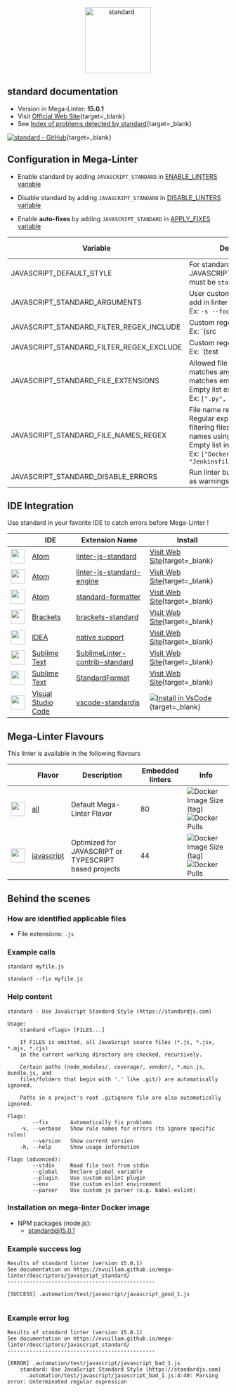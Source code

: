<!-- markdownlint-disable MD033 MD041 -->
<!-- Generated by .automation/build.py, please do not update manually -->

<div align="center">
  <a href="https://standardjs.com/" target="blank" title="Visit linter Web Site">
    <img src="https://github.com/standard/standard/raw/master/sticker.png" alt="standard" height="150px" class="megalinter-banner">
  </a>
</div>

## standard documentation

- Version in Mega-Linter: **15.0.1**
- Visit [Official Web Site](https://standardjs.com/){target=_blank}
- See [Index of problems detected by standard](https://standardjs.com/rules.html){target=_blank}

[![standard - GitHub](https://gh-card.dev/repos/standard/standard.svg?fullname=)](https://github.com/standard/standard){target=_blank}

## Configuration in Mega-Linter

- Enable standard by adding `JAVASCRIPT_STANDARD` in [ENABLE_LINTERS variable](https://nvuillam.github.io/mega-linter/configuration/#activation-and-deactivation)
- Disable standard by adding `JAVASCRIPT_STANDARD` in [DISABLE_LINTERS variable](https://nvuillam.github.io/mega-linter/configuration/#activation-and-deactivation)

- Enable **auto-fixes** by adding `JAVASCRIPT_STANDARD` in [APPLY_FIXES variable](https://nvuillam.github.io/mega-linter/configuration/#apply-fixes)

| Variable                                 | Description                                                                                                                                                                                  | Default value      |
|------------------------------------------|----------------------------------------------------------------------------------------------------------------------------------------------------------------------------------------------|--------------------|
| JAVASCRIPT_DEFAULT_STYLE                 | For standard to be active, JAVASCRIPT_DEFAULT_STYLE must be `standard`                                                                                                                       | `standard`         |
| JAVASCRIPT_STANDARD_ARGUMENTS            | User custom arguments to add in linter CLI call<br/>Ex: `-s --foo "bar"`                                                                                                                     |                    |
| JAVASCRIPT_STANDARD_FILTER_REGEX_INCLUDE | Custom regex including filter<br/>Ex: `(src|lib)`                                                                                                                                            | Include every file |
| JAVASCRIPT_STANDARD_FILTER_REGEX_EXCLUDE | Custom regex excluding filter<br/>Ex: `(test|examples)`                                                                                                                                      | Exclude no file    |
| JAVASCRIPT_STANDARD_FILE_EXTENSIONS      | Allowed file extensions. `"*"` matches any extension, `""` matches empty extension. Empty list excludes all files<br/>Ex: `[".py", ""]`                                                      | `[".js"]`          |
| JAVASCRIPT_STANDARD_FILE_NAMES_REGEX     | File name regex filters. Regular expression list for filtering files by their base names using regex full match. Empty list includes all files<br/>Ex: `["Dockerfile(-.+)?", "Jenkinsfile"]` | Include every file |
| JAVASCRIPT_STANDARD_DISABLE_ERRORS       | Run linter but consider errors as warnings                                                                                                                                                   | `false`            |

## IDE Integration

Use standard in your favorite IDE to catch errors before Mega-Linter !

| <!-- -->                                                                                                                                       | IDE                                                      | Extension Name                                                                                      | Install                                                                                                                                                                          |
|------------------------------------------------------------------------------------------------------------------------------------------------|----------------------------------------------------------|-----------------------------------------------------------------------------------------------------|----------------------------------------------------------------------------------------------------------------------------------------------------------------------------------|
| <img src="https://github.com/nvuillam/mega-linter/raw/master/docs/assets/icons/atom.ico" alt="" height="32px" class="megalinter-icon"></a>     | [Atom](https://atom.io/)                                 | [linter-js-standard](https://atom.io/packages/linter-js-standard)                                   | [Visit Web Site](https://atom.io/packages/linter-js-standard){target=_blank}                                                                                                     |
| <img src="https://github.com/nvuillam/mega-linter/raw/master/docs/assets/icons/atom.ico" alt="" height="32px" class="megalinter-icon"></a>     | [Atom](https://atom.io/)                                 | [linter-js-standard-engine](https://atom.io/packages/linter-js-standard-engine)                     | [Visit Web Site](https://atom.io/packages/linter-js-standard-engine){target=_blank}                                                                                              |
| <img src="https://github.com/nvuillam/mega-linter/raw/master/docs/assets/icons/atom.ico" alt="" height="32px" class="megalinter-icon"></a>     | [Atom](https://atom.io/)                                 | [standard-formatter](https://atom.io/packages/standard-formatter)                                   | [Visit Web Site](https://atom.io/packages/standard-formatter){target=_blank}                                                                                                     |
| <img src="https://github.com/nvuillam/mega-linter/raw/master/docs/assets/icons/brackets.ico" alt="" height="32px" class="megalinter-icon"></a> | [Brackets](http://brackets.io/)                          | [brackets-standard](https://github.com/ishamf/brackets-standard/)                                   | [Visit Web Site](https://github.com/ishamf/brackets-standard/){target=_blank}                                                                                                    |
| <img src="https://github.com/nvuillam/mega-linter/raw/master/docs/assets/icons/idea.ico" alt="" height="32px" class="megalinter-icon"></a>     | [IDEA](https://www.jetbrains.com/products.html#type=ide) | [native support](https://blog.jetbrains.com/webstorm/2017/01/webstorm-2017-1-eap-171-2272/)         | [Visit Web Site](https://blog.jetbrains.com/webstorm/2017/01/webstorm-2017-1-eap-171-2272/){target=_blank}                                                                       |
| <img src="https://github.com/nvuillam/mega-linter/raw/master/docs/assets/icons/sublime.ico" alt="" height="32px" class="megalinter-icon"></a>  | [Sublime Text](https://www.sublimetext.com/)             | [SublimeLinter-contrib-standard](https://packagecontrol.io/packages/SublimeLinter-contrib-standard) | [Visit Web Site](https://packagecontrol.io/packages/SublimeLinter-contrib-standard){target=_blank}                                                                               |
| <img src="https://github.com/nvuillam/mega-linter/raw/master/docs/assets/icons/sublime.ico" alt="" height="32px" class="megalinter-icon"></a>  | [Sublime Text](https://www.sublimetext.com/)             | [StandardFormat](https://packagecontrol.io/packages/StandardFormat)                                 | [Visit Web Site](https://packagecontrol.io/packages/StandardFormat){target=_blank}                                                                                               |
| <img src="https://github.com/nvuillam/mega-linter/raw/master/docs/assets/icons/vscode.ico" alt="" height="32px" class="megalinter-icon"></a>   | [Visual Studio Code](https://code.visualstudio.com/)     | [vscode-standardjs](https://marketplace.visualstudio.com/items?itemName=chenxsan.vscode-standardjs) | [![Install in VsCode](https://github.com/nvuillam/mega-linter/raw/master/docs/assets/images/btn_install_vscode.png)](vscode:extension/chenxsan.vscode-standardjs){target=_blank} |

## Mega-Linter Flavours

This linter is available in the following flavours

| <!-- -->                                                                                                                                                  | Flavor                                                                   | Description                                           | Embedded linters | Info                                                                                                                                                                                         |
|-----------------------------------------------------------------------------------------------------------------------------------------------------------|--------------------------------------------------------------------------|-------------------------------------------------------|------------------|----------------------------------------------------------------------------------------------------------------------------------------------------------------------------------------------|
| <img src="https://github.com/nvuillam/mega-linter/raw/master/docs/assets/images/mega-linter-square.png" alt="" height="32px" class="megalinter-icon"></a> | [all](https://nvuillam.github.io/mega-linter/supported-linters/)         | Default Mega-Linter Flavor                            | 80               | ![Docker Image Size (tag)](https://img.shields.io/docker/image-size/nvuillam/mega-linter/v4) ![Docker Pulls](https://img.shields.io/docker/pulls/nvuillam/mega-linter)                       |
| <img src="https://github.com/nvuillam/mega-linter/raw/master/docs/assets/icons/javascript.ico" alt="" height="32px" class="megalinter-icon"></a>          | [javascript](https://nvuillam.github.io/mega-linter/flavors/javascript/) | Optimized for JAVASCRIPT or TYPESCRIPT based projects | 44               | ![Docker Image Size (tag)](https://img.shields.io/docker/image-size/nvuillam/mega-linter-javascript/v4) ![Docker Pulls](https://img.shields.io/docker/pulls/nvuillam/mega-linter-javascript) |

## Behind the scenes

### How are identified applicable files

- File extensions: `.js`

<!-- markdownlint-disable -->
<!-- /* cSpell:disable */ -->

### Example calls

```shell
standard myfile.js
```

```shell
standard --fix myfile.js
```


### Help content

```shell
standard - Use JavaScript Standard Style (https://standardjs.com)

Usage:
    standard <flags> [FILES...]

    If FILES is omitted, all JavaScript source files (*.js, *.jsx, *.mjs, *.cjs)
    in the current working directory are checked, recursively.

    Certain paths (node_modules/, coverage/, vendor/, *.min.js, bundle.js, and
    files/folders that begin with '.' like .git/) are automatically ignored.

    Paths in a project's root .gitignore file are also automatically ignored.

Flags:
        --fix       Automatically fix problems
    -v, --verbose   Show rule names for errors (to ignore specific rules)
        --version   Show current version
    -h, --help      Show usage information

Flags (advanced):
        --stdin     Read file text from stdin
        --global    Declare global variable
        --plugin    Use custom eslint plugin
        --env       Use custom eslint environment
        --parser    Use custom js parser (e.g. babel-eslint)

```

### Installation on mega-linter Docker image

- NPM packages (node.js):
  - [standard@15.0.1](https://www.npmjs.com/package/standard)

### Example success log

```shell
Results of standard linter (version 15.0.1)
See documentation on https://nvuillam.github.io/mega-linter/descriptors/javascript_standard/
-----------------------------------------------

[SUCCESS] .automation/test/javascript/javascript_good_1.js
    

```

### Example error log

```shell
Results of standard linter (version 15.0.1)
See documentation on https://nvuillam.github.io/mega-linter/descriptors/javascript_standard/
-----------------------------------------------

[ERROR] .automation/test/javascript/javascript_bad_1.js
    standard: Use JavaScript Standard Style (https://standardjs.com)
      .automation/test/javascript/javascript_bad_1.js:4:40: Parsing error: Unterminated regular expression

```
